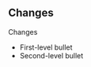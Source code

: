 <!-- .slide: data-state="normal" id="nested-lists" data-timing="20s" data-menu-title="Standard text slide" -->

## Changes

<div class="breadcrumbs">Changes</div>

- First-level bullet
- Second-level bullet
